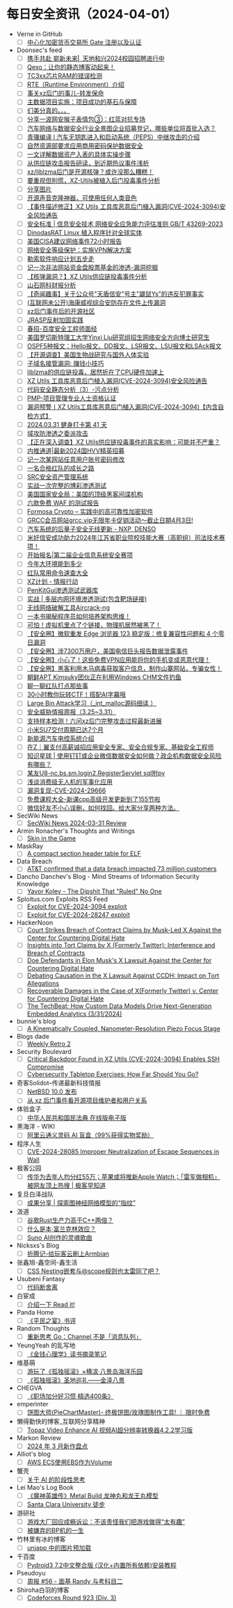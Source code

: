 # 每日安全资讯（2024-04-01）

- Verne in GitHub
  - [ ] [中心化加密货币交易所 Gate 注册以及认证](https://einverne.github.io/post/2024/03/gate-introduction.html)
- Doonsec's feed
  - [ ] [携手共赴 崭新未来⎜ 天地和兴2024校园招聘进行中](https://mp.weixin.qq.com/s?__biz=MjM5Mzk0MDE2Ng==&mid=2649607093&idx=1&sn=a46a471544c2aeb7db34b94fcffe2151)
  - [ ] [Qexo：让你的静态博客动起来！](https://mp.weixin.qq.com/s?__biz=MzA4MjkzMTcxMg==&mid=2449045149&idx=1&sn=fd1e39b039b8ec73367df2cb30822b52)
  - [ ] [TC3xx芯片RAM的错误检测](https://mp.weixin.qq.com/s?__biz=Mzg2NTYxOTcxMw==&mid=2247491316&idx=2&sn=2ce5c2833e7a8a3785c5f442ab9f1a24)
  - [ ] [RTE（Runtime Environment）介绍](https://mp.weixin.qq.com/s?__biz=Mzg2NTYxOTcxMw==&mid=2247491316&idx=1&sn=b2c0e0ea1ad83e96d32d09e927dafe79)
  - [ ] [事关xz后门的事儿-转发保命](https://mp.weixin.qq.com/s?__biz=MzI5NDg0ODkwMQ==&mid=2247485847&idx=1&sn=c250a75f19148f2e2b7c90a8a2a1bbdb)
  - [ ] [主数据项目实施：项目成功的基石与保障](https://mp.weixin.qq.com/s?__biz=MzIyMTc0NTc0OQ==&mid=2247484467&idx=1&sn=c82f4316237f4584c9571bd835396690)
  - [ ] [们美分真的。。。](https://mp.weixin.qq.com/s?__biz=MzIxOTQ1OTY4OQ==&mid=2247484313&idx=2&sn=83eda6f3f693718e2994e7cdee654916)
  - [ ] [分享一波网安猴子表情包③：红蓝对抗专场](https://mp.weixin.qq.com/s?__biz=MzIxOTQ1OTY4OQ==&mid=2247484313&idx=1&sn=07fefb0f686418de71735fc9622b8f93)
  - [ ] [汽车网络与数据安全行业全景图企业招募登记，哪些单位将首批入选？](https://mp.weixin.qq.com/s?__biz=Mzg3MTI0NDQwNg==&mid=2247488242&idx=2&sn=c96bafdd7b8f66f56f9f455ac33f085d)
  - [ ] [青骥编译 l 汽车无钥匙进入和启动系统（PEPS）中继攻击的介绍](https://mp.weixin.qq.com/s?__biz=Mzg3MTI0NDQwNg==&mid=2247488242&idx=1&sn=0aa6bcecd2ac893dac17d35d25d33d31)
  - [ ] [自然资源部要求应用商用密码保护数据安全](https://mp.weixin.qq.com/s?__biz=Mzg5OTg5OTI1NQ==&mid=2247486946&idx=1&sn=da6daacd96ff49f28142a5d37fa8c661)
  - [ ] [一文详解数据资产入表的具体实操步骤](https://mp.weixin.qq.com/s?__biz=MzkyMDE5ODYwMw==&mid=2247523502&idx=1&sn=35a2d8ef5bd01c94dba44144a39416df)
  - [ ] [从供应链攻击报告研读，到近期热议事件浅析](https://mp.weixin.qq.com/s?__biz=MzI3Njk2OTIzOQ==&mid=2247485957&idx=1&sn=e30b606945b3f2e9e4d5ab1796c4ebeb)
  - [ ] [xz/liblzma后门是开源核弹？或许没那么糟糕！](https://mp.weixin.qq.com/s?__biz=MzkxMTI4MDI3NQ==&mid=2247484222&idx=1&sn=42f22c27e114bba9190febb9a2644451)
  - [ ] [要重视但别慌，XZ-Utils被植入后门投毒事件分析](https://mp.weixin.qq.com/s?__biz=MzAwMDQwNTE5MA==&mid=2650247466&idx=1&sn=1dd8a09b5e7bd111b83da7b992b2e777)
  - [ ] [分享图片](https://mp.weixin.qq.com/s?__biz=MzI3Njc1MjcxMg==&mid=2247491656&idx=1&sn=0fd085714a9c16b3a02c615ac3275d11)
  - [ ] [开源声音克隆神器，可使用任何人类音色](https://mp.weixin.qq.com/s?__biz=MzU1NDg4MjY1Mg==&mid=2247487494&idx=1&sn=67818989dceffa43d57806fda08b6f3a)
  - [ ] [【事件描述修正】XZ Utilѕ 工具库恶意后门植入漏洞(CVE-2024-3094)安全风险通告](https://mp.weixin.qq.com/s?__biz=MzU5NDgxODU1MQ==&mid=2247500698&idx=1&sn=55b287a54a2234e171ae65f1330ef1b7)
  - [ ] [安全标准 | 信息安全技术 网络安全应急能力评估准则 GB/T 43269-2023](https://mp.weixin.qq.com/s?__biz=MzA3MTM0NTQzNA==&mid=2455772802&idx=1&sn=2b02dd3290517e56d6620048d882532e)
  - [ ] [DinodasRAT Linux 植入程序针对全球实体](https://mp.weixin.qq.com/s?__biz=Mzg2NjY2MTI3Mg==&mid=2247494618&idx=4&sn=a2a33d5704aa44fd20dbe6744abcd198)
  - [ ] [美国CISA建议网络事件72小时报告](https://mp.weixin.qq.com/s?__biz=Mzg2NjY2MTI3Mg==&mid=2247494618&idx=3&sn=f4d33e4ea659419ee5cac34cd592a4f0)
  - [ ] [网络安全等级保护：实施VPN解决方案](https://mp.weixin.qq.com/s?__biz=Mzg2NjY2MTI3Mg==&mid=2247494618&idx=1&sn=b9f3b1b63f4137bd077fea92712a86a6)
  - [ ] [勒索软件响应计划五步走](https://mp.weixin.qq.com/s?__biz=Mzg2NjY2MTI3Mg==&mid=2247494618&idx=2&sn=cd2abfb18e0b9ebf962fc36c5e565101)
  - [ ] [记一次非法网站资金盘股票基金的渗透-漏洞挖掘](https://mp.weixin.qq.com/s?__biz=Mzg3ODE2MjkxMQ==&mid=2247486316&idx=1&sn=ce076b31fcc0dd3bf274829e05ed7795)
  - [ ] [【核弹漏洞？】XZ Utils供应链投毒事件分析](https://mp.weixin.qq.com/s?__biz=MzU2NDY2OTU4Nw==&mid=2247513196&idx=1&sn=89a7a46bd92ca27ac0f0a677cf34f43f)
  - [ ] [山石网科财报分析](https://mp.weixin.qq.com/s?__biz=MzI3NzM5NDA0NA==&mid=2247485724&idx=1&sn=dffd67ec92821dc08554b8b9380f3607)
  - [ ] [【奇闻趣事】关于公众号\"天盾信安\"号主\"鼹鼠Ys\"的违反犯罪事实](https://mp.weixin.qq.com/s?__biz=Mzk0OTUwNTU5Nw==&mid=2247486143&idx=1&sn=5ab1fb79cfe095da734b3a9efb455882)
  - [ ] [(互联网未公开)海康威视综合安防存在文件上传漏洞](https://mp.weixin.qq.com/s?__biz=MzkwNDUxNjg4MA==&mid=2247483861&idx=1&sn=7982bbb4c018d90df91cb344b01ab2f1)
  - [ ] [xz后门事件后的开源社区](https://mp.weixin.qq.com/s?__biz=MzI5NDg0ODkwMQ==&mid=2247485837&idx=1&sn=2c44acd227dccd748d2569c512fa1276)
  - [ ] [JRASP反射加固实践](https://mp.weixin.qq.com/s?__biz=Mzg5MjQ1OTkwMg==&mid=2247484706&idx=1&sn=b2acdb47cf53aac1331a27aea63e8c8b)
  - [ ] [春招-百度安全工程师面经](https://mp.weixin.qq.com/s?__biz=Mzg4MDkyMTE4OQ==&mid=2247484189&idx=1&sn=6bf3941b8759752ed107a743fc0e2ff6)
  - [ ] [美国罗切斯特理工大学Yinxi Liu研究组招生网络安全方向博士研究生](https://mp.weixin.qq.com/s?__biz=Mzg5ODUxMzg0Ng==&mid=2247497679&idx=1&sn=49beb039ce383a759451a4fd36c26c21)
  - [ ] [OSPF5种报文：Hello报文、DD报文、LSR报文、LSU报文和LSAck报文](https://mp.weixin.qq.com/s?__biz=MzIyMzIwNzAxMQ==&mid=2649457106&idx=1&sn=331689a8f4e68ccc1fa4ff3d4c87e3fb)
  - [ ] [【开源调查】美国生物战研究与国外人体实验](https://mp.weixin.qq.com/s?__biz=MzI2MTE0NTE3Mw==&mid=2651142915&idx=1&sn=d7bd3524292405d93ce0c0b8765c679a)
  - [ ] [子域名接管漏洞: 赚钱小技巧](https://mp.weixin.qq.com/s?__biz=MzIzMTIzNTM0MA==&mid=2247494000&idx=1&sn=dba6edab2fd2c650fc34cd11978c2867)
  - [ ] [liblzma的供应链投毒，居然折在了CPU硬件加速上](https://mp.weixin.qq.com/s?__biz=MzIyOTczMjI2MQ==&mid=2247486086&idx=1&sn=c6441aa70240abd3d7f6bd2ebea47b0a)
  - [ ] [XZ Utilѕ 工具库恶意后门植入漏洞(CVE-2024-3094)安全风险通告](https://mp.weixin.qq.com/s?__biz=MzI2NTg4OTc5Nw==&mid=2247519193&idx=1&sn=14b16d44e50babd5dd2fa00c4bd1bffd)
  - [ ] [代码安全静态分析（3）-污点分析](https://mp.weixin.qq.com/s?__biz=MzU0NDI5NTY4OQ==&mid=2247485108&idx=1&sn=1eabe69b5b5a620b578f9b7b97940039)
  - [ ] [PMP-项目管理专业人士资格认证](https://mp.weixin.qq.com/s?__biz=Mzg4MTg0MjQ5OA==&mid=2247484652&idx=1&sn=73ce0bb712114e31af0a2d21b683a79f)
  - [ ] [漏洞预警丨XZ Utilѕ工具库恶意后门植入漏洞(CVE-2024-3094)【内含自检方式】](https://mp.weixin.qq.com/s?__biz=MzkzNjMxNDM0Mg==&mid=2247486465&idx=1&sn=67d585791d1b1f7abd137c3b67a72868)
  - [ ] [2024.03.31 健身打卡第 41 天](https://mp.weixin.qq.com/s?__biz=Mzg5NTU2NjA1Mw==&mid=2247491887&idx=2&sn=08d13e1a94b1a0b94c7cacecd871af5b)
  - [ ] [域攻防渗透之委派攻击](https://mp.weixin.qq.com/s?__biz=Mzg5NTU2NjA1Mw==&mid=2247491887&idx=1&sn=59e4b361a8c01a973bf8bb0009c04363)
  - [ ] [【正在深入调查】XZ Utils供应链投毒事件的真实影响：可能并不严重？](https://mp.weixin.qq.com/s?__biz=MzU0MzkzOTYzOQ==&mid=2247488973&idx=1&sn=5b4460c96d7ab3b892704c35fa347b6b)
  - [ ] [内推通道|最新2024国HVV精英招募](https://mp.weixin.qq.com/s?__biz=Mzg2ODYxMzY3OQ==&mid=2247510134&idx=3&sn=7fce1d95132ed68e2a2aa0866639c588)
  - [ ] [记一次某网站任意用户账号密码修改](https://mp.weixin.qq.com/s?__biz=Mzg2ODYxMzY3OQ==&mid=2247510134&idx=1&sn=f85b0f922aa730135de4405b84351806)
  - [ ] [一名合格红队的成长之路](https://mp.weixin.qq.com/s?__biz=Mzg2ODYxMzY3OQ==&mid=2247510134&idx=2&sn=e97dddadf2ceb2c1d91f3cd01edd9aff)
  - [ ] [SRC安全资产管理系统](https://mp.weixin.qq.com/s?__biz=Mzg2NDY1MDc2Mg==&mid=2247504738&idx=2&sn=06e4588aacbc987a7d06d9eeaccb1a62)
  - [ ] [实战一次完整的博彩渗透测试](https://mp.weixin.qq.com/s?__biz=Mzg2NDY1MDc2Mg==&mid=2247504738&idx=1&sn=74e12161e8ccf73e66865d570760dd5b)
  - [ ] [美国国家安全局：美国的顶级黑客间谍机构](https://mp.weixin.qq.com/s?__biz=MzkxNzU5MjE0OA==&mid=2247484068&idx=1&sn=ac746ee9cad0b1a12f41f4e743831598)
  - [ ] [六款免费 WAF 的测试报告](https://mp.weixin.qq.com/s?__biz=Mzg4NTczMTMyMQ==&mid=2247484654&idx=1&sn=65a8436a062489170527336ed25d607e)
  - [ ] [Formosa Crypto – 实践中的高可靠性加密软件](https://mp.weixin.qq.com/s?__biz=MzU2MDk1Nzg2MQ==&mid=2247605771&idx=3&sn=607fa7a6ca41a2f962d9be85b3206a27)
  - [ ] [GRCC会员网站grcc.vip无限年卡促销活动～截止日期4月3日!](https://mp.weixin.qq.com/s?__biz=MzU2MDk1Nzg2MQ==&mid=2247605771&idx=2&sn=1efcaa3bf46ab8719aa2595bf7cf9fe0)
  - [ ] [汽车系统的后量子安全无线更新 - NXP, DENSO](https://mp.weixin.qq.com/s?__biz=MzU2MDk1Nzg2MQ==&mid=2247605771&idx=1&sn=516b591cb5ac1dce11e757548a0a5b26)
  - [ ] [米好信安成功助力2024年江苏省职业院校技能大赛（高职组）司法技术赛项！](https://mp.weixin.qq.com/s?__biz=MzU1NTYxMjA5MA==&mid=2247501040&idx=2&sn=aeb30a667c311d85fec3a07ae0ca2852)
  - [ ] [开始报名|第二届企业信息系统安全赛项](https://mp.weixin.qq.com/s?__biz=MzU1NTYxMjA5MA==&mid=2247501040&idx=1&sn=eb5183561a1d2202e208b615ff34edb2)
  - [ ] [今年大环境能到多少](https://mp.weixin.qq.com/s?__biz=MzAwMjQ2NTQ4Mg==&mid=2247492747&idx=1&sn=b97140232be9c4f630f279e30eacc50e)
  - [ ] [红队常用命令速查大全](https://mp.weixin.qq.com/s?__biz=MzU2NDY2OTU4Nw==&mid=2247513195&idx=1&sn=dde6664410b19658621203cc75714247)
  - [ ] [XZ计划 - 情报行动](https://mp.weixin.qq.com/s?__biz=MzU0MzgyMzM2Nw==&mid=2247485509&idx=1&sn=c6b53448fd149b597a75b9a4de011285)
  - [ ] [PenKitGui渗透测试武器库](https://mp.weixin.qq.com/s?__biz=Mzk0NjE0NDc5OQ==&mid=2247523455&idx=2&sn=62373ba96bac31cd4789f4b183dbf207)
  - [ ] [实战 | 多层内网环境渗透测试(包含靶场链接)](https://mp.weixin.qq.com/s?__biz=Mzk0NjE0NDc5OQ==&mid=2247523455&idx=1&sn=61da2bc3990f30d7299207d34e03b067)
  - [ ] [无线网络破解工具Aircrack-ng](https://mp.weixin.qq.com/s?__biz=MzI1MzQwNjEzNA==&mid=2247483981&idx=1&sn=141a3f2b0ae7f3fe3a1b01513d7f976f)
  - [ ] [一本书揭秘程序员如何培养架构思维！](https://mp.weixin.qq.com/s?__biz=MzIyMDEzMTA2MQ==&mid=2651166447&idx=2&sn=02ce81fc6bbccf7150f813cd8e30f556)
  - [ ] [可怕！虚拟机里点了个链接，物理机居然被黑了！](https://mp.weixin.qq.com/s?__biz=MzIyMDEzMTA2MQ==&mid=2651166447&idx=1&sn=86a70c27758564dc3ac48b6e40acc9b0)
  - [ ] [【安全圈】微软重发 Edge 浏览器 123 稳定版：修复兼容性问题和 4 个零日漏洞](https://mp.weixin.qq.com/s?__biz=MzIzMzE4NDU1OQ==&mid=2652056942&idx=4&sn=eaa8333399a2ce5e9600f453b7943168)
  - [ ] [【安全圈】涉7300万用户，美国电信巨头报告数据泄露事件](https://mp.weixin.qq.com/s?__biz=MzIzMzE4NDU1OQ==&mid=2652056942&idx=3&sn=e8e0dcdac18cb52bfe1c77a9e89f33c3)
  - [ ] [【安全圈】小心了！这些免费VPN应用能将你的手机变成恶意代理！](https://mp.weixin.qq.com/s?__biz=MzIzMzE4NDU1OQ==&mid=2652056942&idx=1&sn=895d8e9b6db935acc85464333bf3f183)
  - [ ] [【安全圈】黑客利用木马病毒获取客户信息，制作山寨网站，专骗女性！](https://mp.weixin.qq.com/s?__biz=MzIzMzE4NDU1OQ==&mid=2652056942&idx=2&sn=db7239391714432e9415def78f6c1f3f)
  - [ ] [朝鲜APT Kimsuky团伙正在利用Windows CHM文件钓鱼](https://mp.weixin.qq.com/s?__biz=Mzg3OTYxODQxNg==&mid=2247484093&idx=1&sn=07aa7ebe47547d4a746681a079db6db9)
  - [ ] [聊一聊红队打点那些事](https://mp.weixin.qq.com/s?__biz=Mzg3NzIxMDYxMw==&mid=2247500035&idx=1&sn=8e91628851608866fcd32fc8c4da91cc)
  - [ ] [30小时教你玩转CTF！搭配AI字幕哦](https://mp.weixin.qq.com/s?__biz=MjM5NTc2MDYxMw==&mid=2458549353&idx=2&sn=f49761646081755cd3aad33084b7eaf4)
  - [ ] [Large Bin Attack学习（_int_malloc源码细读 ）](https://mp.weixin.qq.com/s?__biz=MjM5NTc2MDYxMw==&mid=2458549353&idx=1&sn=b6b17cdbaa6923746ab4a34eef5e0f64)
  - [ ] [安全威胁情报周报（3.25~3.31）](https://mp.weixin.qq.com/s?__biz=Mzg5MTc3ODY4Mw==&mid=2247505289&idx=2&sn=62ae86940dec79b85f9b31e836764172)
  - [ ] [支持样本检测！六问xz后门完整攻击过程最新进展](https://mp.weixin.qq.com/s?__biz=Mzg5MTc3ODY4Mw==&mid=2247505289&idx=1&sn=aba384480f6d13889ed0f48b9fff132a)
  - [ ] [小米SU7交付周期已达7个月](https://mp.weixin.qq.com/s?__biz=MzIzOTc2OTAxMg==&mid=2247535947&idx=2&sn=40d680561040045ef687531d95d12223)
  - [ ] [新能源汽车电控系统介绍](https://mp.weixin.qq.com/s?__biz=MzIzOTc2OTAxMg==&mid=2247535947&idx=1&sn=de0fadbebeac8a0dd72af1b5fa3d84e3)
  - [ ] [在Z｜翼支付高薪诚招应用安全专家、安全合规专家、基础安全工程师](https://mp.weixin.qq.com/s?__biz=MzU5ODgzNTExOQ==&mid=2247619004&idx=2&sn=4151c42da997cbd0aacc981fbae0c798)
  - [ ] [知识星球 | 使用钉钉或企业微信数据安全如何做？政企机构数据安全风险有哪些？](https://mp.weixin.qq.com/s?__biz=MzU5ODgzNTExOQ==&mid=2247619004&idx=1&sn=83b582c7d3ec7c92f6b17b999f8baca5)
  - [ ] [某友U8-nc.bs.sm.login2.RegisterServlet sql附py](https://mp.weixin.qq.com/s?__biz=Mzg3ODk2OTcxMw==&mid=2247484968&idx=1&sn=659dc55b86d6245e7fa76cfa1d778ea5)
  - [ ] [浅谈消费级无人机的军事化应用](https://mp.weixin.qq.com/s?__biz=MzI1OTExNDY1NQ==&mid=2651611691&idx=1&sn=d47d606af830f839db7e808f5bacc144)
  - [ ] [漏洞复现-CVE-2024-29666](https://mp.weixin.qq.com/s?__biz=Mzg5NDU1MDc1OA==&mid=2247485331&idx=1&sn=deb2314b55c8152a6673eee7a4aa6514)
  - [ ] [免费课程大全-新课cpp高级开发更新到了155节啦](https://mp.weixin.qq.com/s?__biz=MzkwOTE5MDY5NA==&mid=2247494757&idx=1&sn=7ebd8100d618f8ffb6e360b925e710a0)
  - [ ] [微信好友不小心误删，如何找回。给大家分享两种方法。](https://mp.weixin.qq.com/s?__biz=MzI2OTk4MTA3Ng==&mid=2247489662&idx=3&sn=2fe0d31527c2faa604ceee76902d51dd)
- SecWiki News
  - [ ] [SecWiki News 2024-03-31 Review](http://www.sec-wiki.com/?2024-03-31)
- Armin Ronacher's Thoughts and Writings
  - [ ] [Skin in the Game](http://lucumr.pocoo.org/2024/3/31/skin-in-the-game)
- MaskRay
  - [ ] [A compact section header table for ELF](https://maskray.me/blog/2024-03-31-a-compact-section-header-table-for-elf)
- Data Breach
  - [ ] [AT&T confirmed that a data breach impacted 73 million customers](https://securityaffairs.com/161244/data-breach/att-confirmed-data-breach-73m-people.html)
- Dancho Danchev's Blog - Mind Streams of Information Security Knowledge
  - [ ] [Yavor Kolev - The Dipshit That "Ruled" No One](https://ddanchev.blogspot.com/2024/04/yavor-kolev-dipshit-that-ruled-no-one.html)
- Sploitus.com Exploits RSS Feed
  - [ ] [Exploit for CVE-2024-3094 exploit](https://sploitus.com/exploit?id=AC0C20E1-A768-5EC4-AA27-3047250352C8&utm_source=rss&utm_medium=rss)
  - [ ] [Exploit for CVE-2024-28247 exploit](https://sploitus.com/exploit?id=6C94DC11-1DA5-5E66-A47C-35F5851AD621&utm_source=rss&utm_medium=rss)
- HackerNoon
  - [ ] [Court Strikes Breach of Contract Claims by Musk-Led X Against the Center for Countering Digital Hate](https://hackernoon.com/court-strikes-breach-of-contract-claims-by-musk-led-x-against-the-center-for-countering-digital-hate?source=rss)
  - [ ] [Insights into Tort Claims by X (Formerly Twitter): Interference and Breach of Contracts](https://hackernoon.com/insights-into-tort-claims-by-x-formerly-twitter-interference-and-breach-of-contracts?source=rss)
  - [ ] [Doe Defendants in Elon Musk's X Lawsuit Against the Center for Countering Digital Hate](https://hackernoon.com/doe-defendants-in-elon-musks-x-lawsuit-against-the-center-for-countering-digital-hate?source=rss)
  - [ ] [Debating Causation in the X Lawsuit Against CCDH: Impact on Tort Allegations](https://hackernoon.com/debating-causation-in-the-x-lawsuit-against-ccdh-impact-on-tort-allegations?source=rss)
  - [ ] [Recoverable Damages in the Case of X(Formerly Twitter) v. Center for Countering Digital Hate](https://hackernoon.com/recoverable-damages-in-the-case-of-xformerly-twitter-v-center-for-countering-digital-hate?source=rss)
  - [ ] [The TechBeat: How Custom Data Models Drive Next-Generation Embedded Analytics (3/31/2024)](https://hackernoon.com/3-31-2024-techbeat?source=rss)
- bunnie's blog
  - [ ] [A Kinematically Coupled, Nanometer-Resolution Piezo Focus Stage](https://www.bunniestudios.com/blog/?p=7066)
- Blogs  dade
  - [ ] [Weekly Retro 2](https://0xda.de/blog/2024/03/weekly-retro-2/)
- Security Boulevard
  - [ ] [Critical Backdoor Found in XZ Utils (CVE-2024-3094) Enables SSH Compromise](https://securityboulevard.com/2024/03/critical-backdoor-found-in-xz-utils-cve-2024-3094-enables-ssh-compromise/)
  - [ ] [Cybersecurity Tabletop Exercises: How Far Should You Go?](https://securityboulevard.com/2024/03/cybersecurity-tabletop-exercises-how-far-should-you-go/)
- 奇客Solidot–传递最新科技情报
  - [ ] [NetBSD 10.0 发布](https://www.solidot.org/story?sid=77742)
  - [ ] [从 xz 后门事件看开源项目维护者和用户关系](https://www.solidot.org/story?sid=77741)
- 体验盒子
  - [ ] [中华人民共和国民法典 在线版电子版](https://www.uedbox.com/post/69576/)
- 黑海洋 - WIKI
  - [ ] [阿里云通义灵码 AI 盲盒（99%获得实物奖励）](https://upx8.com/4119)
- 程序人生
  - [ ] [CVE-2024-28085 Improper Neutralization of Escape Sequences in Wall](https://programlife.net/2024/03/31/cve-2024-28085-improper-neutralization-of-escape-sequences-in-wall/)
- 极客公园
  - [ ] [传华为去年人均分红55万；苹果或将推新Apple Watch；「雷军做相机」被网友顶上热搜 | 极客早知道](https://mp.weixin.qq.com/s?__biz=MTMwNDMwODQ0MQ==&mid=2653037828&idx=1&sn=0114eb6262b06d7cc534838440cf513b&chksm=7e5758b24920d1a44d57792e373db855e53fd5e7e5247729b813e476b48c3fcf66dc0c40cfe5&scene=58&subscene=0#rd)
- 复旦白泽战队
  - [ ] [成果分享 | 探索图神经网络模型的“指纹”](https://mp.weixin.qq.com/s?__biz=MzU4NzUxOTI0OQ==&mid=2247489018&idx=1&sn=a40991223df4e7d51afcabcbd5e7b5c0&chksm=fdeb9184ca9c18926e75e53de9af35ed8594154952772b3059bddf21c55ffa06fc841f31b829&scene=58&subscene=0#rd)
- 汲道
  - [ ] [谷歌Rust生产力高于C++两倍？](https://www.jdon.com/73179.html)
  - [ ] [什么是本·富兰克林效应？](https://www.jdon.com/73178.html)
  - [ ] [Suno AI创作的灵魂歌曲](https://www.jdon.com/73177.html)
- Nicksxs's Blog
  - [ ] [折腾记-给玩客云刷上Armbian](https://nicksxs.me/2024/03/31/%E6%8A%98%E8%85%BE%E8%AE%B0-%E7%BB%99%E7%8E%A9%E5%AE%A2%E4%BA%91%E5%88%B7%E4%B8%8AArmbian/)
- 张鑫旭-鑫空间-鑫生活
  - [ ] [CSS Nesting嵌套与@scope规则也太雷同了吧？](https://www.zhangxinxu.com/wordpress/2024/03/css-nesting-scope-rules/)
- Usubeni Fantasy
  - [ ] [代码断舍离](https://ssshooter.com/delete-your-unused-code/)
- 白宦成
  - [ ] [介绍一下 Read it!](https://www.ixiqin.com/2024/03/31/introduce-read-it/)
- Panda Home
  - [ ] [《平民之宴》书评](https://old-panda.com/2024/03/30/%e3%80%8a%e5%b9%b3%e6%b0%91%e4%b9%8b%e5%ae%b4%e3%80%8b%e4%b9%a6%e8%af%84/?utm_source=rss&utm_medium=rss&utm_campaign=%25e3%2580%258a%25e5%25b9%25b3%25e6%25b0%2591%25e4%25b9%258b%25e5%25ae%25b4%25e3%2580%258b%25e4%25b9%25a6%25e8%25af%2584)
- Random Thoughts
  - [ ] [重新思考 Go：Channel 不是「消息队列」](https://blog.joway.io/posts/golang-rethink-channel/)
- YeungYeah 的乱写地
  - [ ] [《金钱心理学》读书摘录笔记](https://scottyeung.top/2024/psychology-of-money/)
- 维基萌
  - [ ] [游玩了《孤独摇滚》×横滨·八景岛海洋乐园](https://www.wikimoe.com/post/4yuu6540)
  - [ ] [《孤独摇滚》圣地巡礼——金泽八景](https://www.wikimoe.com/post/c4p05l29)
- CHEGVA
  - [ ] [《职场加分好习惯·精选400条》](https://chegva.com/5996.html)
- emperinter
  - [ ] [饼图大师(PieChartMaster)- 终极饼图/玫瑰图制作工具! ｜ 限时免费](https://www.emperinter.info/2024/03/28/piechartmaster/)
- 懒得勤快的博客_互联网分享精神
  - [ ] [Topaz Video Enhance AI 视频AI超分辨率转换器4.2.2学习版](https://masuit.com/1781)
- Markon Review
  - [ ] [2024 年 3 月新作盘点](https://markonreview.com/2024/03/31/2024-mar-upcoming-games/)
- Alliot's blog
  - [ ] [AWS ECS使用EBS作为Volume](https://www.iots.vip/post/aws-ecs-fargate-ebs-volume.html)
- 蟹壳
  - [ ] [关于 AI 的阶段性思考](/2024/03/31/thinking-about-ai.html)
- Lei Mao's Log Book
  - [ ] [《魔神英雄传》Metal Build 龙神丸和龙王丸模型](https://leimao.github.io/essay/%E9%AD%94%E7%A5%9E%E8%8B%B1%E9%9B%84%E4%BC%A0%E9%BE%99%E7%A5%9E%E4%B8%B8%E9%BE%99%E7%8E%8B%E4%B8%B8%E6%A8%A1%E5%9E%8B/)
  - [ ] [Santa Clara University 徒步](https://leimao.github.io/life/Santa-Clara-University/)
- 游研社
  - [ ] [游戏大厂回应成瘾诉讼：不该责怪我们把游戏做得“太有趣”](https://www.yystv.cn/p/11628)
  - [ ] [被嫌弃的BP机的一生](https://www.yystv.cn/p/11627)
- 竹林里有冰的博客
  - [ ] [uniapp 中的图片预加载](https://zhul.in/2024/04/01/image-preload-in-uniapp/)
- 千百度
  - [ ] [Pydroid3 7.2中文整合版 (汉化+内置所有依赖)安装教程](https://blog.qaiu.top/archives/pydroid3v72)
- Pseudoyu
  - [ ] [周报 #56 - 面基 Randy 与考科目二](https://www.pseudoyu.com/zh/2024/03/31/weekly_review_20240331/)
- Shiroha白羽的博客
  - [ ] [Codeforces Round 923 (Div. 3)](https://blog.mauve.icu/2024/03/31/acm/codeforces/CodeforcesRound923/)
